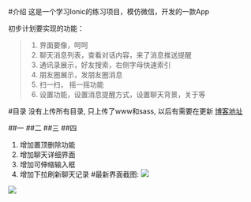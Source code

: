 #介绍
这是一个学习Ionic的练习项目，模仿微信，开发的一款App
  
初步计划要实现的功能：
> 1. 界面要像，呵呵
> 2. 聊天消息列表，查看对话内容，来了消息推送提醒
> 3. 通讯录展示，好友搜索，右侧字母快速索引
> 4. 朋友圈展示，发朋友圈消息
> 5. 扫一扫， 摇一摇功能
> 6. 设置功能，设置消息提醒方式，设置聊天背景，关于等  

#目录
没有上传所有目录, 只上传了www和sass, 以后有需要在更新
[博客地址](http://www.cnblogs.com/Frogmarch/)

##一
##二
##三
##四
1. 增加置顶删除功能
2. 增加聊天详细界面
3. 增加可伸缩输入框
4. 增加下拉刷新聊天记录
#最新界面截图:
![](http://images2015.cnblogs.com/blog/811752/201512/811752-20151203223545502-748160387.gif)

![](http://images2015.cnblogs.com/blog/811752/201512/811752-20151203223554439-1091864768.gif)
